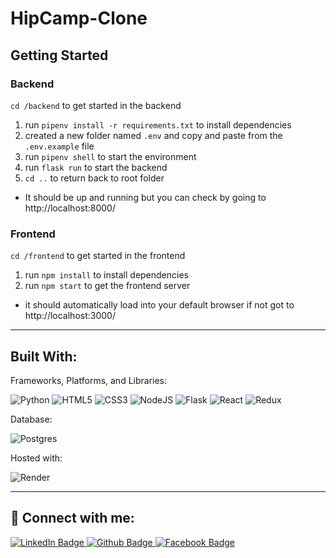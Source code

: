 # HipCamp-Clone

## Getting Started

### Backend
`cd /backend` to get started in the backend
  1. run `pipenv install -r requirements.txt` to install dependencies
  2. created a new folder named `.env` and copy and paste from the `.env.example` file
  3. run `pipenv shell` to start the environment
  4. run `flask run` to start the backend
  5. `cd ..` to return back to root folder
  * It should be up and running but you can check by going to http://localhost:8000/

### Frontend
`cd /frontend` to get started in the frontend
  1. run `npm install` to install dependencies
  2. run `npm start` to get the frontend server
  * it should automatically load into your default browser if not got to http://localhost:3000/

***
## Built With:
Frameworks, Platforms, and Libraries: 

![Python](https://img.shields.io/badge/python-3670A0?style=for-the-badge&logo=python&logoColor=ffdd54)
![HTML5](https://img.shields.io/badge/html5-%23E34F26.svg?style=for-the-badge&logo=html5&logoColor=white)
![CSS3](https://img.shields.io/badge/css3-%231572B6.svg?style=for-the-badge&logo=css3&logoColor=white)
![NodeJS](https://img.shields.io/badge/node.js-6DA55F?style=for-the-badge&logo=node.js&logoColor=white)
![Flask](https://img.shields.io/badge/flask-%23000.svg?style=for-the-badge&logo=flask&logoColor=white)
![React](https://img.shields.io/badge/react-%2320232a.svg?style=for-the-badge&logo=react&logoColor=%2361DAFB)
![Redux](https://img.shields.io/badge/redux-%23593d88.svg?style=for-the-badge&logo=redux&logoColor=white)

Database:

![Postgres](https://img.shields.io/badge/postgres-%23316192.svg?style=for-the-badge&logo=postgresql&logoColor=white)

Hosted with:

![Render](https://img.shields.io/badge/Render-%46E3B7.svg?style=for-the-badge&logo=render&logoColor=white)

***
## 🤝 Connect with me:
<div id="badges">
  <a href="https://www.linkedin.com/in/sebastian-antonucci-014101109/">
    <img src="https://img.shields.io/badge/LinkedIn-blue?style=for-the-badge&logo=linkedin&logoColor=white" alt="LinkedIn Badge"/>
  </a>
  <a href="https://github.com/Reptar007">
    <img src="https://img.shields.io/badge/github-%23121011.svg?style=for-the-badge&logo=github&logoColor=white" alt="Github Badge"/>
  </a>
  <a href="https://www.facebook.com/Sebas4106">
    <img src="https://img.shields.io/badge/Facebook-%231877F2.svg?style=for-the-badge&logo=Facebook&logoColor=white" alt="Facebook Badge"/>
  </a>
</div>
